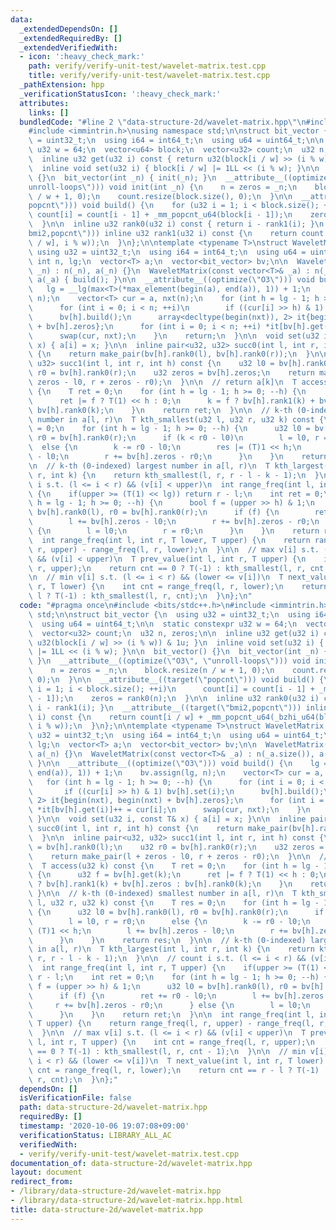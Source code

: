```yaml
---
data:
  _extendedDependsOn: []
  _extendedRequiredBy: []
  _extendedVerifiedWith:
  - icon: ':heavy_check_mark:'
    path: verify/verify-unit-test/wavelet-matrix.test.cpp
    title: verify/verify-unit-test/wavelet-matrix.test.cpp
  _pathExtension: hpp
  _verificationStatusIcon: ':heavy_check_mark:'
  attributes:
    links: []
  bundledCode: "#line 2 \"data-structure-2d/wavelet-matrix.hpp\"\n#include <bits/stdc++.h>\n\
    #include <immintrin.h>\nusing namespace std;\n\nstruct bit_vector {\n  using u32\
    \ = uint32_t;\n  using i64 = int64_t;\n  using u64 = uint64_t;\n\n  static constexpr\
    \ u32 w = 64;\n  vector<u64> block;\n  vector<u32> count;\n  u32 n, zeros;\n\n\
    \  inline u32 get(u32 i) const { return u32(block[i / w] >> (i % w)) & 1u; }\n\
    \  inline void set(u32 i) { block[i / w] |= 1LL << (i % w); }\n\n  bit_vector()\
    \ {}\n  bit_vector(int _n) { init(_n); }\n  __attribute__((optimize(\"O3\", \"\
    unroll-loops\"))) void init(int _n) {\n    n = zeros = _n;\n    block.resize(n\
    \ / w + 1, 0);\n    count.resize(block.size(), 0);\n  }\n\n  __attribute__((target(\"\
    popcnt\"))) void build() {\n    for (u32 i = 1; i < block.size(); ++i)\n     \
    \ count[i] = count[i - 1] + _mm_popcnt_u64(block[i - 1]);\n    zeros = rank0(n);\n\
    \  }\n\n  inline u32 rank0(u32 i) const { return i - rank1(i); }\n  __attribute__((target(\"\
    bmi2,popcnt\"))) inline u32 rank1(u32 i) const {\n    return count[i / w] + _mm_popcnt_u64(_bzhi_u64(block[i\
    \ / w], i % w));\n  }\n};\n\ntemplate <typename T>\nstruct WaveletMatrix {\n \
    \ using u32 = uint32_t;\n  using i64 = int64_t;\n  using u64 = uint64_t;\n\n \
    \ int n, lg;\n  vector<T> a;\n  vector<bit_vector> bv;\n\n  WaveletMatrix(u32\
    \ _n) : n(_n), a(_n) {}\n  WaveletMatrix(const vector<T>& _a) : n(_a.size()),\
    \ a(_a) { build(); }\n\n  __attribute__((optimize(\"O3\"))) void build() {\n \
    \   lg = __lg(max<T>(*max_element(begin(a), end(a)), 1)) + 1;\n    bv.assign(lg,\
    \ n);\n    vector<T> cur = a, nxt(n);\n    for (int h = lg - 1; h >= 0; --h) {\n\
    \      for (int i = 0; i < n; ++i)\n        if ((cur[i] >> h) & 1) bv[h].set(i);\n\
    \      bv[h].build();\n      array<decltype(begin(nxt)), 2> it{begin(nxt), begin(nxt)\
    \ + bv[h].zeros};\n      for (int i = 0; i < n; ++i) *it[bv[h].get(i)]++ = cur[i];\n\
    \      swap(cur, nxt);\n    }\n    return;\n  }\n\n  void set(u32 i, const T&\
    \ x) { a[i] = x; }\n\n  inline pair<u32, u32> succ0(int l, int r, int h) const\
    \ {\n    return make_pair(bv[h].rank0(l), bv[h].rank0(r));\n  }\n\n  inline pair<u32,\
    \ u32> succ1(int l, int r, int h) const {\n    u32 l0 = bv[h].rank0(l);\n    u32\
    \ r0 = bv[h].rank0(r);\n    u32 zeros = bv[h].zeros;\n    return make_pair(l +\
    \ zeros - l0, r + zeros - r0);\n  }\n\n  // return a[k]\n  T access(u32 k) const\
    \ {\n    T ret = 0;\n    for (int h = lg - 1; h >= 0; --h) {\n      u32 f = bv[h].get(k);\n\
    \      ret |= f ? T(1) << h : 0;\n      k = f ? bv[h].rank1(k) + bv[h].zeros :\
    \ bv[h].rank0(k);\n    }\n    return ret;\n  }\n\n  // k-th (0-indexed) smallest\
    \ number in a[l, r)\n  T kth_smallest(u32 l, u32 r, u32 k) const {\n    T res\
    \ = 0;\n    for (int h = lg - 1; h >= 0; --h) {\n      u32 l0 = bv[h].rank0(l),\
    \ r0 = bv[h].rank0(r);\n      if (k < r0 - l0)\n        l = l0, r = r0;\n    \
    \  else {\n        k -= r0 - l0;\n        res |= (T)1 << h;\n        l += bv[h].zeros\
    \ - l0;\n        r += bv[h].zeros - r0;\n      }\n    }\n    return res;\n  }\n\
    \n  // k-th (0-indexed) largest number in a[l, r)\n  T kth_largest(int l, int\
    \ r, int k) {\n    return kth_smallest(l, r, r - l - k - 1);\n  }\n\n  // count\
    \ i s.t. (l <= i < r) && (v[i] < upper)\n  int range_freq(int l, int r, T upper)\
    \ {\n    if(upper >= (T(1) << lg)) return r - l;\n    int ret = 0;\n    for (int\
    \ h = lg - 1; h >= 0; --h) {\n      bool f = (upper >> h) & 1;\n      u32 l0 =\
    \ bv[h].rank0(l), r0 = bv[h].rank0(r);\n      if (f) {\n        ret += r0 - l0;\n\
    \        l += bv[h].zeros - l0;\n        r += bv[h].zeros - r0;\n      } else\
    \ {\n        l = l0;\n        r = r0;\n      }\n    }\n    return ret;\n  }\n\n\
    \  int range_freq(int l, int r, T lower, T upper) {\n    return range_freq(l,\
    \ r, upper) - range_freq(l, r, lower);\n  }\n\n  // max v[i] s.t. (l <= i < r)\
    \ && (v[i] < upper)\n  T prev_value(int l, int r, T upper) {\n    int cnt = range_freq(l,\
    \ r, upper);\n    return cnt == 0 ? T(-1) : kth_smallest(l, r, cnt - 1);\n  }\n\
    \n  // min v[i] s.t. (l <= i < r) && (lower <= v[i])\n  T next_value(int l, int\
    \ r, T lower) {\n    int cnt = range_freq(l, r, lower);\n    return cnt == r -\
    \ l ? T(-1) : kth_smallest(l, r, cnt);\n  }\n};\n"
  code: "#pragma once\n#include <bits/stdc++.h>\n#include <immintrin.h>\nusing namespace\
    \ std;\n\nstruct bit_vector {\n  using u32 = uint32_t;\n  using i64 = int64_t;\n\
    \  using u64 = uint64_t;\n\n  static constexpr u32 w = 64;\n  vector<u64> block;\n\
    \  vector<u32> count;\n  u32 n, zeros;\n\n  inline u32 get(u32 i) const { return\
    \ u32(block[i / w] >> (i % w)) & 1u; }\n  inline void set(u32 i) { block[i / w]\
    \ |= 1LL << (i % w); }\n\n  bit_vector() {}\n  bit_vector(int _n) { init(_n);\
    \ }\n  __attribute__((optimize(\"O3\", \"unroll-loops\"))) void init(int _n) {\n\
    \    n = zeros = _n;\n    block.resize(n / w + 1, 0);\n    count.resize(block.size(),\
    \ 0);\n  }\n\n  __attribute__((target(\"popcnt\"))) void build() {\n    for (u32\
    \ i = 1; i < block.size(); ++i)\n      count[i] = count[i - 1] + _mm_popcnt_u64(block[i\
    \ - 1]);\n    zeros = rank0(n);\n  }\n\n  inline u32 rank0(u32 i) const { return\
    \ i - rank1(i); }\n  __attribute__((target(\"bmi2,popcnt\"))) inline u32 rank1(u32\
    \ i) const {\n    return count[i / w] + _mm_popcnt_u64(_bzhi_u64(block[i / w],\
    \ i % w));\n  }\n};\n\ntemplate <typename T>\nstruct WaveletMatrix {\n  using\
    \ u32 = uint32_t;\n  using i64 = int64_t;\n  using u64 = uint64_t;\n\n  int n,\
    \ lg;\n  vector<T> a;\n  vector<bit_vector> bv;\n\n  WaveletMatrix(u32 _n) : n(_n),\
    \ a(_n) {}\n  WaveletMatrix(const vector<T>& _a) : n(_a.size()), a(_a) { build();\
    \ }\n\n  __attribute__((optimize(\"O3\"))) void build() {\n    lg = __lg(max<T>(*max_element(begin(a),\
    \ end(a)), 1)) + 1;\n    bv.assign(lg, n);\n    vector<T> cur = a, nxt(n);\n \
    \   for (int h = lg - 1; h >= 0; --h) {\n      for (int i = 0; i < n; ++i)\n \
    \       if ((cur[i] >> h) & 1) bv[h].set(i);\n      bv[h].build();\n      array<decltype(begin(nxt)),\
    \ 2> it{begin(nxt), begin(nxt) + bv[h].zeros};\n      for (int i = 0; i < n; ++i)\
    \ *it[bv[h].get(i)]++ = cur[i];\n      swap(cur, nxt);\n    }\n    return;\n \
    \ }\n\n  void set(u32 i, const T& x) { a[i] = x; }\n\n  inline pair<u32, u32>\
    \ succ0(int l, int r, int h) const {\n    return make_pair(bv[h].rank0(l), bv[h].rank0(r));\n\
    \  }\n\n  inline pair<u32, u32> succ1(int l, int r, int h) const {\n    u32 l0\
    \ = bv[h].rank0(l);\n    u32 r0 = bv[h].rank0(r);\n    u32 zeros = bv[h].zeros;\n\
    \    return make_pair(l + zeros - l0, r + zeros - r0);\n  }\n\n  // return a[k]\n\
    \  T access(u32 k) const {\n    T ret = 0;\n    for (int h = lg - 1; h >= 0; --h)\
    \ {\n      u32 f = bv[h].get(k);\n      ret |= f ? T(1) << h : 0;\n      k = f\
    \ ? bv[h].rank1(k) + bv[h].zeros : bv[h].rank0(k);\n    }\n    return ret;\n \
    \ }\n\n  // k-th (0-indexed) smallest number in a[l, r)\n  T kth_smallest(u32\
    \ l, u32 r, u32 k) const {\n    T res = 0;\n    for (int h = lg - 1; h >= 0; --h)\
    \ {\n      u32 l0 = bv[h].rank0(l), r0 = bv[h].rank0(r);\n      if (k < r0 - l0)\n\
    \        l = l0, r = r0;\n      else {\n        k -= r0 - l0;\n        res |=\
    \ (T)1 << h;\n        l += bv[h].zeros - l0;\n        r += bv[h].zeros - r0;\n\
    \      }\n    }\n    return res;\n  }\n\n  // k-th (0-indexed) largest number\
    \ in a[l, r)\n  T kth_largest(int l, int r, int k) {\n    return kth_smallest(l,\
    \ r, r - l - k - 1);\n  }\n\n  // count i s.t. (l <= i < r) && (v[i] < upper)\n\
    \  int range_freq(int l, int r, T upper) {\n    if(upper >= (T(1) << lg)) return\
    \ r - l;\n    int ret = 0;\n    for (int h = lg - 1; h >= 0; --h) {\n      bool\
    \ f = (upper >> h) & 1;\n      u32 l0 = bv[h].rank0(l), r0 = bv[h].rank0(r);\n\
    \      if (f) {\n        ret += r0 - l0;\n        l += bv[h].zeros - l0;\n   \
    \     r += bv[h].zeros - r0;\n      } else {\n        l = l0;\n        r = r0;\n\
    \      }\n    }\n    return ret;\n  }\n\n  int range_freq(int l, int r, T lower,\
    \ T upper) {\n    return range_freq(l, r, upper) - range_freq(l, r, lower);\n\
    \  }\n\n  // max v[i] s.t. (l <= i < r) && (v[i] < upper)\n  T prev_value(int\
    \ l, int r, T upper) {\n    int cnt = range_freq(l, r, upper);\n    return cnt\
    \ == 0 ? T(-1) : kth_smallest(l, r, cnt - 1);\n  }\n\n  // min v[i] s.t. (l <=\
    \ i < r) && (lower <= v[i])\n  T next_value(int l, int r, T lower) {\n    int\
    \ cnt = range_freq(l, r, lower);\n    return cnt == r - l ? T(-1) : kth_smallest(l,\
    \ r, cnt);\n  }\n};"
  dependsOn: []
  isVerificationFile: false
  path: data-structure-2d/wavelet-matrix.hpp
  requiredBy: []
  timestamp: '2020-10-06 19:07:08+09:00'
  verificationStatus: LIBRARY_ALL_AC
  verifiedWith:
  - verify/verify-unit-test/wavelet-matrix.test.cpp
documentation_of: data-structure-2d/wavelet-matrix.hpp
layout: document
redirect_from:
- /library/data-structure-2d/wavelet-matrix.hpp
- /library/data-structure-2d/wavelet-matrix.hpp.html
title: data-structure-2d/wavelet-matrix.hpp
---
```

